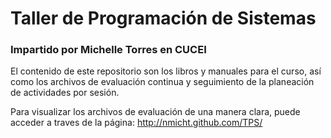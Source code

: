 # Taller de Programación de Sistemas
### Impartido por Michelle Torres en CUCEI

El contenido de este repositorio son los libros y manuales para el curso, así como los archivos de evaluación continua y seguimiento de la planeación de actividades por sesión.

Para visualizar los archivos de evaluación de una manera clara, puede acceder a traves de la página: http://nmicht.github.com/TPS/
